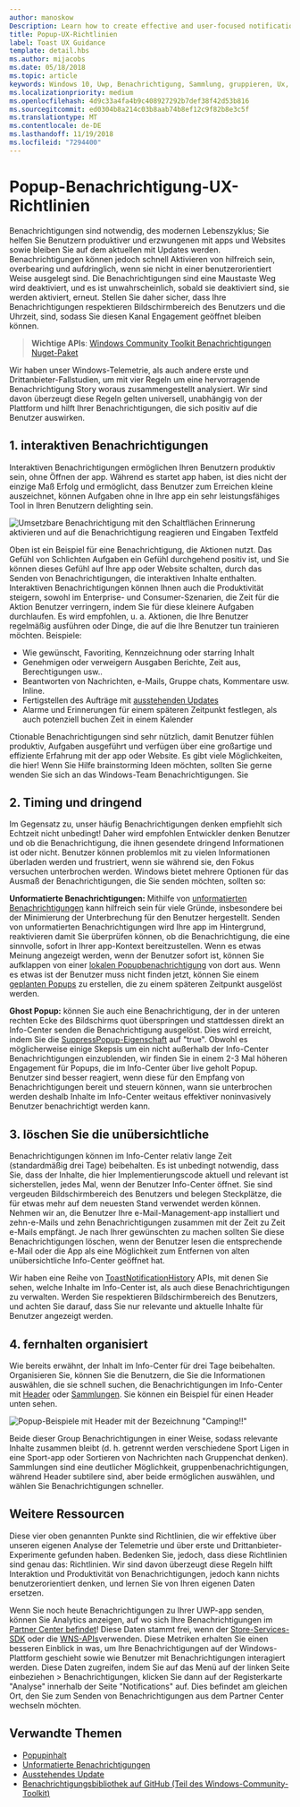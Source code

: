 ```yaml
---
author: manoskow
Description: Learn how to create effective and user-focused notifications that make your users productive and happy.
title: Popup-UX-Richtlinien
label: Toast UX Guidance
template: detail.hbs
ms.author: mijacobs
ms.date: 05/18/2018
ms.topic: article
keywords: Windows 10, Uwp, Benachrichtigung, Sammlung, gruppieren, Ux, Ux-Richtlinien, Richtlinien, Aktion, Popup, Info-Center, Noninterruptive, effektive Benachrichtigungen, nicht zudringliche Benachrichtigungen, umsetzbare, verwalten, Organisieren
ms.localizationpriority: medium
ms.openlocfilehash: 4d9c33a4fa4b9c408927292b7def38f42d53b816
ms.sourcegitcommit: ed0304b8a214c03b8aab74b8ef12c9f82b8e3c5f
ms.translationtype: MT
ms.contentlocale: de-DE
ms.lasthandoff: 11/19/2018
ms.locfileid: "7294400"
---
```

# <a name="toast-notification-ux-guidance"></a>Popup-Benachrichtigung-UX-Richtlinien
Benachrichtigungen sind notwendig, des modernen Lebenszyklus; Sie helfen Sie Benutzern produktiver und erzwungenen mit apps und Websites sowie bleiben Sie auf dem aktuellen mit Updates werden. Benachrichtigungen können jedoch schnell Aktivieren von hilfreich sein, overbearing und aufdringlich, wenn sie nicht in einer benutzerorientiert Weise ausgelegt sind. Die Benachrichtigungen sind eine Maustaste Weg wird deaktiviert, und es ist unwahrscheinlich, sobald sie deaktiviert sind, sie werden aktiviert, erneut.  Stellen Sie daher sicher, dass Ihre Benachrichtigungen respektieren Bildschirmbereich des Benutzers und die Uhrzeit, sind, sodass Sie diesen Kanal Engagement geöffnet bleiben können.

> **Wichtige APIs**: [Windows Community Toolkit Benachrichtigungen Nuget-Paket](https://www.nuget.org/packages/Microsoft.Toolkit.Uwp.Notifications/)

Wir haben unser Windows-Telemetrie, als auch andere erste und Drittanbieter-Fallstudien, um mit vier Regeln um eine hervorragende Benachrichtigung Story woraus zusammengestellt analysiert.  Wir sind davon überzeugt diese Regeln gelten universell, unabhängig von der Plattform und hilft Ihrer Benachrichtigungen, die sich positiv auf die Benutzer auswirken.

## <a name="1-actionable-notifications"></a>1. interaktiven Benachrichtigungen
Interaktiven Benachrichtigungen ermöglichen Ihren Benutzern produktiv sein, ohne Öffnen der app.  Während es startet app haben, ist dies nicht der einzige Maß Erfolg und ermöglicht, dass Benutzer zum Erreichen kleine auszeichnet, können Aufgaben ohne in Ihre app ein sehr leistungsfähiges Tool in Ihren Benutzern delighting sein.

![Umsetzbare Benachrichtigung mit den Schaltflächen Erinnerung aktivieren und auf die Benachrichtigung reagieren und Eingaben Textfeld](images/actionable-notification-example01.png)

Oben ist ein Beispiel für eine Benachrichtigung, die Aktionen nutzt. Das Gefühl von Schlichten Aufgaben ein Gefühl durchgehend positiv ist, und Sie können dieses Gefühl auf Ihre app oder Website schalten, durch das Senden von Benachrichtigungen, die interaktiven Inhalte enthalten. Interaktiven Benachrichtigungen können Ihnen auch die Produktivität steigern, sowohl im Enterprise- und Consumer-Szenarien, die Zeit für die Aktion Benutzer verringern, indem Sie für diese kleinere Aufgaben durchlaufen. Es wird empfohlen, u. a. Aktionen, die Ihre Benutzer regelmäßig ausführen oder Dinge, die auf die Ihre Benutzer tun trainieren möchten.  Beispiele:
* Wie gewünscht, Favoriting, Kennzeichnung oder starring Inhalt
* Genehmigen oder verweigern Ausgaben Berichte, Zeit aus, Berechtigungen usw..
* Beantworten von Nachrichten, e-Mails, Gruppe chats, Kommentare usw. Inline.
* Fertigstellen des Aufträge mit [ausstehenden Updates](toast-pending-update.md)
* Alarme und Erinnerungen für einem späteren Zeitpunkt festlegen, als auch potenziell buchen Zeit in einem Kalender

Ctionable Benachrichtigungen sind sehr nützlich, damit Benutzer fühlen produktiv, Aufgaben ausgeführt und verfügen über eine großartige und effiziente Erfahrung mit der app oder Website.  Es gibt viele Möglichkeiten, die hier! Wenn Sie Hilfe brainstorming Ideen möchten, sollten Sie gerne wenden Sie sich an das Windows-Team Benachrichtigungen.  Sie 

## <a name="2-timing-and-urgency"></a>2. Timing und dringend
Im Gegensatz zu, unser häufig Benachrichtigungen denken empfiehlt sich Echtzeit nicht unbedingt! Daher wird empfohlen Entwickler denken Benutzer und ob die Benachrichtigung, die ihnen gesendete dringend Informationen ist oder nicht. Benutzer können problemlos mit zu vielen Informationen überladen werden und frustriert, wenn sie während sie, den Fokus versuchen unterbrochen werden. Windows bietet mehrere Optionen für das Ausmaß der Benachrichtigungen, die Sie senden möchten, sollten so:

**Unformatierte Benachrichtigungen:** Mithilfe von [unformatierten Benachrichtigungen](raw-notification-overview.md) kann hilfreich sein für viele Gründe, insbesondere bei der Minimierung der Unterbrechung für den Benutzer hergestellt.  Senden von unformatierten Benachrichtigungen wird Ihre app im Hintergrund, reaktivieren damit Sie überprüfen können, ob die Benachrichtigung, die eine sinnvolle, sofort in Ihrer app-Kontext bereitzustellen. Wenn es etwas Meinung angezeigt werden, wenn der Benutzer sofort ist, können Sie aufklappen von einer [lokalen Popupbenachrichtigung](send-local-toast.md) von dort aus.  Wenn es etwas ist der Benutzer muss nicht finden jetzt, können Sie einem [geplanten Popups](https://blogs.msdn.microsoft.com/tiles_and_toasts/2016/09/30/quickstart-sending-an-alarm-in-windows-10/) zu erstellen, die zu einem späteren Zeitpunkt ausgelöst werden.

**Ghost Popup:** können Sie auch eine Benachrichtigung, der in der unteren rechten Ecke des Bildschirms quot überspringen und stattdessen direkt an Info-Center senden die Benachrichtigung ausgelöst. Dies wird erreicht, indem Sie die [SuppressPopup-Eigenschaft](https://docs.microsoft.com/en-us/uwp/api/windows.ui.notifications.toastnotification.suppresspopup) auf "true". Obwohl es möglicherweise einige Skepsis um ein nicht außerhalb der Info-Center Benachrichtigungen einzublenden, wir finden Sie in einem 2-3 Mal höheren Engagement für Popups, die im Info-Center über live geholt Popup.  Benutzer sind besser reagiert, wenn diese für den Empfang von Benachrichtigungen bereit und steuern können, wann sie unterbrochen werden deshalb Inhalte im Info-Center weitaus effektiver noninvasively Benutzer benachrichtigt werden kann.

## <a name="3-clear-out-the-clutter"></a>3. löschen Sie die unübersichtliche
Benachrichtigungen können im Info-Center relativ lange Zeit (standardmäßig drei Tage) beibehalten.  Es ist unbedingt notwendig, dass Sie, dass der Inhalte, die hier Implementierungscode aktuell und relevant ist sicherstellen, jedes Mal, wenn der Benutzer Info-Center öffnet. Sie sind vergeuden Bildschirmbereich des Benutzers und belegen Steckplätze, die für etwas mehr auf dem neuesten Stand verwendet werden können.  Nehmen wir an, die Benutzer Ihre e-Mail-Management-app installiert und zehn-e-Mails und zehn Benachrichtigungen zusammen mit der Zeit zu Zeit e-Mails empfängt.  Je nach Ihrer gewünschten zu machen sollten Sie diese Benachrichtigungen löschen, wenn der Benutzer lesen die entsprechende e-Mail oder die App als eine Möglichkeit zum Entfernen von alten unübersichtliche Info-Center geöffnet hat.

Wir haben eine Reihe von [ToastNotificationHistory](https://docs.microsoft.com/en-us/uwp/api/windows.ui.notifications.toastnotificationhistory) APIs, mit denen Sie sehen, welche Inhalte im Info-Center ist, als auch diese Benachrichtigungen zu verwalten. Werden Sie respektieren Bildschirmbereich des Benutzers, und achten Sie darauf, dass Sie nur relevante und aktuelle Inhalte für Benutzer angezeigt werden.

## <a name="4-keeping-organized"></a>4. fernhalten organisiert
Wie bereits erwähnt, der Inhalt im Info-Center für drei Tage beibehalten.  Organisieren Sie, können Sie die Benutzern, die Sie die Informationen auswählen, die sie schnell suchen, die Benachrichtigungen im Info-Center mit [Header](https://docs.microsoft.com/en-us/windows/uwp/design/shell/tiles-and-notifications/toast-headers) oder [Sammlungen](https://docs.microsoft.com/en-us/uwp/api/windows.ui.notifications.toastcollection). Sie können ein Beispiel für einen Header unten sehen.

![Popup-Beispiele mit Header mit der Bezeichnung "Camping!!"](images/toast-headers-action-center.png)

Beide dieser Group Benachrichtigungen in einer Weise, sodass relevante Inhalte zusammen bleibt (d. h. getrennt werden verschiedene Sport Ligen in eine Sport-app oder Sortieren von Nachrichten nach Gruppenchat denken). Sammlungen sind eine deutlicher Möglichkeit, gruppenbenachrichtigungen, während Header subtilere sind, aber beide ermöglichen auswählen, und wählen Sie Benachrichtigungen schneller. 

## <a name="other-resources"></a>Weitere Ressourcen
Diese vier oben genannten Punkte sind Richtlinien, die wir effektive über unseren eigenen Analyse der Telemetrie und über erste und Drittanbieter-Experimente gefunden haben. Bedenken Sie, jedoch, dass diese Richtlinien sind genau das: Richtlinien.  Wir sind davon überzeugt diese Regeln hilft Interaktion und Produktivität von Benachrichtigungen, jedoch kann nichts benutzerorientiert denken, und lernen Sie von Ihren eigenen Daten ersetzen.  

Wenn Sie noch heute Benachrichtigungen zu Ihrer UWP-app senden, können Sie Analytics anzeigen, auf wo sich Ihre Benachrichtigungen im [Partner Center befindet](https://partner.microsoft.com/dashboard)! Diese Daten stammt frei, wenn der [Store-Services-SDK](https://marketplace.visualstudio.com/items?itemName=AdMediator.MicrosoftStoreServicesSDK) oder die [WNS-APIs](https://docs.microsoft.com/en-us/windows/uwp/design/shell/tiles-and-notifications/windows-push-notification-services--wns--overview)verwenden. Diese Metriken erhalten Sie einen besseren Einblick in was, um Ihre Benachrichtigungen auf der Windows-Plattform geschieht sowie wie Benutzer mit Benachrichtigungen interagiert werden. Diese Daten zugreifen, indem Sie auf das Menü auf der linken Seite einbeziehen > Benachrichtigungen, klicken Sie dann auf der Registerkarte "Analyse" innerhalb der Seite "Notifications" auf.  Dies befindet am gleichen Ort, den Sie zum Senden von Benachrichtigungen aus dem Partner Center wechseln möchten.

## <a name="related-topics"></a>Verwandte Themen

* [Popupinhalt](adaptive-interactive-toasts.md)
* [Unformatierte Benachrichtigungen](raw-notification-overview.md)
* [Ausstehendes Update](toast-pending-update.md)
* [Benachrichtigungsbibliothek auf GitHub (Teil des Windows-Community-Toolkit)](https://github.com/Microsoft/UWPCommunityToolkit/tree/master/Microsoft.Toolkit.Uwp.Notifications)
